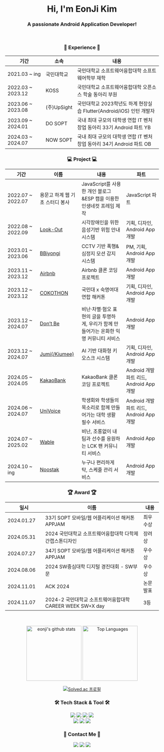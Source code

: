 <div align='center'>
  <h1>Hi, I'm EonJi Kim</h1>
  <h3>A passionate Android Application Developer!</h3>
</div>
<br/>

<h3 align='center'>🏫 Experience 🏫</h3>
<div align='center'>

| 기간 | 소속 | 내용 |
| --- | --- | --- |
| 2021.03 ~ ing　|국민대학교|국민대학교 소프트웨어융합대학 소프트웨어학부 재학|
| 2022.03 ~ 2023.12　|KOSS|국민대학교 소프트웨어융합대학 오픈소스 학술 동아리 부원|
| 2023.06 ~ 2023.08　|(주)UpSight|국민대학교 2023학년도 하계 현장실습 Flutter(Android/iOS) 인턴 개발자|
| 2023.09 ~ 2024.01　|DO SOPT|국내 최대 규모의 대학생 연합 IT 벤처 창업 동아리 33기 Android 파트 YB|
| 2024.03 ~ 2024.07　|NOW SOPT|국내 최대 규모의 대학생 연합 IT 벤처 창업 동아리 34기 Android 파트 OB|

</div>

<h3 align='center'>💻 Project 💻</h3>
<div align='center'>

| 기간 | 이름 | 내용 | 파트 |
| --- | --- | --- | --- |
| 2022.07 ~ 2022.07　|<a>용문고 하계 웹 기초 스터디 봉사</a>|JavaScript를 사용한 개인 블로그&ESP 캠을 이용한 인생네컷 프레임 제작|JavaScript 파트|
| 2022.08 ~ 2022.09　|<a href="https://github.com/KOSS-LOOK-OUT">Look-Out</a>|시각장애인을 위한 음성기반 위험 안내 시스템|기획, 디자인, Android App 개발|
| 2023.01 ~ 2023.06　|<a href="https://github.com/BBiyongi">BBiyongi</a>|CCTV 기반 폭행&심정지 모션 감지 시스템|PM, 기획, Android App 개발|
| 2023.11 ~ 2023.12　|<a href="https://github.com/DO-SOPT-APP3-Airbnb">Airbnb</a>|Airbnb 클론 코딩 프로젝트|Android App 개발|
| 2023.12 ~ 2023.12 |<a href="https://github.com/2023-COKOTHON-Team10">COKOTHON</a>|국민대 x 숙명여대 연합 해커톤|기획, 디자인, Android App 개발|
| 2023.12 ~ 2024.07　|<a href="https://github.com/TeamDon-tBe">Don’t Be</a>|비난·차별·혐오 표현의 글을 투명하게, 우리가 함께 만들어가는 온화한 익명 커뮤니티 서비스|Android App 개발|
| 2023.12 ~ 2024.07　|<a href="https://github.com/kookmin-sw/capstone-2024-24">Jumi(/Kiumee)</a>|AI 기반 대화형 키오스크 시스템|기획, 디자인, Android App 개발|
| 2024.05 ~ 2024.05　|<a href="https://github.com/NOW-SOPT-APP2-KAKAOBANK">KakaoBank</a>|KakaoBank 클론 코딩 프로젝트|Android 개발 파트 리드, Android App 개발|
| 2024.06 ~ 2024.07　|<a href="https://github.com/Team-UniVoice">UniVoice</a>|학생회와 학생들의 목소리로 함께 만들어가는 대학 생활 필수 서비스|Android 개발 파트 리드, Android App 개발|
| 2024.07 ~ 2025.02　|<a href="https://github.com/Team-Wable">Wable</a>|비난, 조롱없이 내 팀과 선수를 응원하는 LCK 팬 커뮤니티 서비스|Android App 개발|
| 2024.10 ~ ing　|<a href="https://github.com/Noostak">Noostak</a>|누구나 편리하게 탁, 스케줄 관리 서비스|Android App 개발|

</div>

<h3 align='center'>🏆 Award 🏆</h3>
<div align='center'>

| 일시 | 이름 | 내용 |
| --- | --- | --- |
| 2024.01.27　|33기 SOPT 모바일/웹 어플리케이션 해커톤 APPJAM|최우수상|
| 2024.05.31　|2024 국민대학교 소프트웨어융합대학 다학제간캡스톤디자인|장려상|
| 2024.07.27　|34기 SOPT 모바일/웹 어플리케이션 해커톤 APPJAM|우수상|
| 2024.08.06　|2024 SW중심대학 디지털 경진대회 - SW부문|우수상|
| 2024.11.01　|ACK 2024|논문 발표|
| 2024.11.07　|2024-2 국민대학교 소프트웨어융합대학 CAREER WEEK SW+X day|3등|

</div>
<br/>
<br/>

<div align="center">
  <img style="height:180px" src="https://github-readme-stats.vercel.app/api?username=Eonji-sw&show_icons=true&include_all_commits=true&theme=nord&hide_border=true" alt="eonji's github stats" />
  <img style="height:180px" src="https://github-readme-stats.vercel.app/api/top-langs/?username=Eonji-sw&layout=compact&theme=nord&hide_border=true" alt="Top Languages" />
  
  [![Solved.ac 프로필](http://mazassumnida.wtf/api/v2/generate_badge?boj=ki6z2n5u1m)](https://solved.ac/ki6z2n5u1m)
</div>

<h3 align="center">🛠️ Tech Stack & Tool 🛠️</h3>
<p align="center">
  <img src="https://img.shields.io/badge/Android-34A853?style=for-the-badge&logo=android&logoColor=white">
  <img src="https://img.shields.io/badge/Android Studio-3DDC84?style=for-the-badge&logo=androidstudio&logoColor=white">
  <img src="https://img.shields.io/badge/Kotlin-7F52FF?style=for-the-badge&logo=kotlin&logoColor=white">
  <img src="https://img.shields.io/badge/Java-007396?style=for-the-badge&logo=java&logoColor=white">
  <br>
  <img src="https://img.shields.io/badge/Flutter-02569B?style=for-the-badge&logo=flutter&logoColor=white">
  <img src="https://img.shields.io/badge/Visual Studio Code-007ACC?style=for-the-badge&logo=visualstudiocode&logoColor=white">
  <img src="https://img.shields.io/badge/Python-3776AB?style=for-the-badge&logo=python&logoColor=white">
</p>

<h3 align="center">💫 Contact Me 💫</h3>
<p align="center">
  <a href="mailto:ejkim0625@gmail.com"><img src="https://img.shields.io/badge/Gmail-d14836?style=flat-square&logo=Gmail&logoColor=white&link=mailto:ejkim0625@gmail.com"/></a>
  <a href="https://www.notion.so/Home-1eba2e66af6d411389bb331a30c6d8cd"><img src="https://img.shields.io/badge/Notion-000000?style=flat-square&logo=Notion&logoColor=white&link=https://www.notion.so/Home-1eba2e66af6d411389bb331a30c6d8cd"/></a>
  <a href="https://velog.io/@monolog"><img src="https://img.shields.io/badge/Velog-11B48A?style=flat-square&logo=Vimeo&logoColor=white&link=https://velog.io/@monolog"/></a>
</p>
